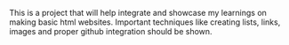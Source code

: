 This is a project that will help integrate and showcase my learnings on making basic html websites. Important techniques like creating lists, links, images and proper github integration should be shown.